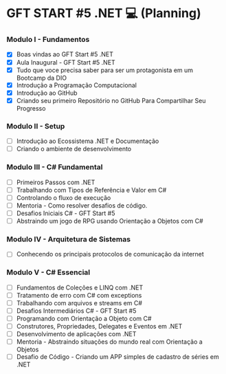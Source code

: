 # GFT START #5 .NET :computer: (Planning)

### Modulo I - Fundamentos

- [x] Boas vindas ao GFT Start #5 .NET
- [x] Aula Inaugural - GFT Start #5 .NET
- [x] Tudo que voce precisa saber para ser um protagonista em um Bootcamp da DIO
- [x] Introdução a Programação Computacional
- [x] Introdução ao GitHub
- [x] Criando seu primeiro Repositório no GitHub Para Compartilhar Seu Progresso

### Modulo II - Setup

- [ ] Introdução ao Ecossistema .NET e Documentação
- [ ] Criando o ambiente de desenvolvimento

### Modulo III - C# Fundamental

- [ ] Primeiros Passos com .NET
- [ ] Trabalhando com Tipos de Referência e Valor em C#
- [ ] Controlando o fluxo de execução
- [ ] Mentoria - Como resolver desafios de código.
- [ ] Desafios Iniciais C# - GFT Start #5
- [ ] Abstraindo um jogo de RPG usando Orientação a Objetos com C#

### Modulo IV - Arquitetura de Sistemas

- [ ] Conhecendo os principais protocolos de comunicação da internet

### Modulo V - C# Essencial

- [ ] Fundamentos de Coleções e LINQ com .NET
- [ ] Tratamento de erro com C# com exceptions
- [ ] Trabalhando com  arquivos e streams em C#
- [ ] Desafios Intermediários C# - GFT Start #5
- [ ] Programando com Orientação a Objeto com C#
- [ ] Construtores, Propriedades, Delegates e Eventos em .NET
- [ ] Desenvolvimento de aplicações com .NET
- [ ] Mentoria -  Abstraindo situações do mundo real com Orientação a Objetos
- [ ] Desafio de Código - Criando um APP simples de cadastro de séries em .NET